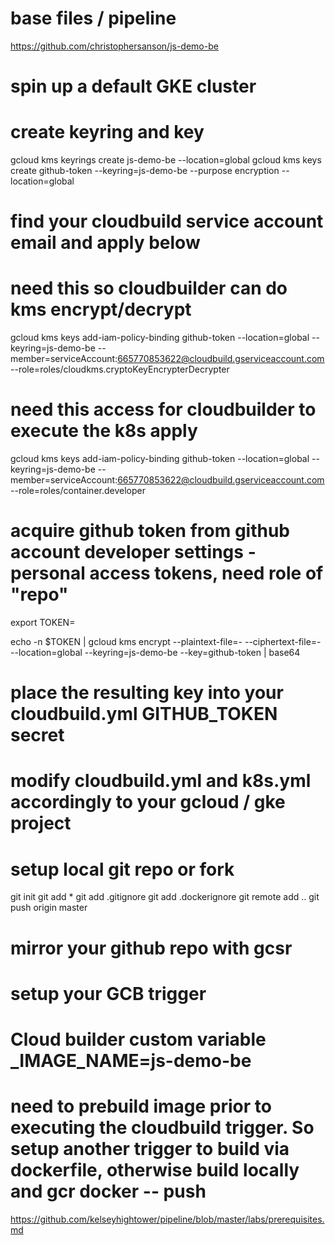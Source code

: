 # base files / pipeline
https://github.com/christophersanson/js-demo-be

# spin up a default GKE cluster

# create keyring and key
gcloud kms keyrings create js-demo-be --location=global
gcloud kms keys create github-token --keyring=js-demo-be --purpose encryption --location=global

# find your cloudbuild service account email and apply below

# need this so cloudbuilder can do kms encrypt/decrypt
gcloud kms keys add-iam-policy-binding github-token --location=global --keyring=js-demo-be --member=serviceAccount:665770853622@cloudbuild.gserviceaccount.com --role=roles/cloudkms.cryptoKeyEncrypterDecrypter

# need this access for cloudbuilder to execute the k8s apply
gcloud kms keys add-iam-policy-binding github-token --location=global --keyring=js-demo-be --member=serviceAccount:665770853622@cloudbuild.gserviceaccount.com --role=roles/container.developer

# acquire github token from github account developer settings - personal access tokens, need role of "repo"
export TOKEN=

echo -n $TOKEN | gcloud kms encrypt --plaintext-file=- --ciphertext-file=- --location=global --keyring=js-demo-be --key=github-token | base64

# place the resulting key into your cloudbuild.yml GITHUB_TOKEN secret

# modify cloudbuild.yml and k8s.yml accordingly to your gcloud / gke project

# setup local git repo or fork
git init
git add *
git add .gitignore
git add .dockerignore
git remote add ..
git push origin master

# mirror your github repo with gcsr

# setup your GCB trigger

# Cloud builder custom variable _IMAGE_NAME=js-demo-be

# need to prebuild image prior to executing the cloudbuild trigger.  So setup another trigger to build via dockerfile, otherwise build locally and gcr docker -- push


https://github.com/kelseyhightower/pipeline/blob/master/labs/prerequisites.md
